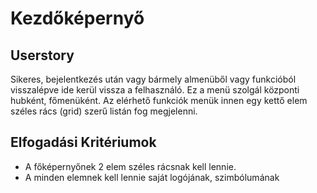 # Kezdőképernyő

## Userstory

Sikeres, bejelentkezés után vagy bármely almenüből vagy funkcióból visszalépve ide kerül vissza a felhasználó. Ez a menü szolgál központi hubként, főmenüként. Az elérhető funkciók menük innen egy kettő elem széles rács (grid) szerű listán fog megjelenni.

## Elfogadási Kritériumok

* A főképernyőnek 2 elem széles rácsnak kell lennie.
* A minden elemnek kell lennie saját logójának, szimbólumának
